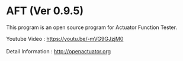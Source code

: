 # AFT (Ver 0.9.5)
This program is an open source program for Actuator Function Tester.

Youtube Video : https://youtu.be/-mVG9GJzjM0
<br><br>
Detail Information : http://openactuator.org
<br><br>
<img src="http://www.solenoid.or.kr/data/OpenTester.png" border="0" alt="">
